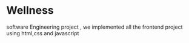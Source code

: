 # Wellness
software Engineering project , we implemented all the frontend project using html,css and javascript

